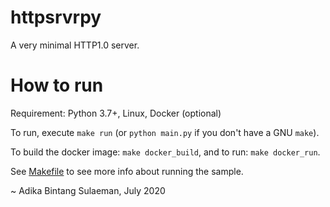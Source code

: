 # httpsrvrpy

A very minimal HTTP1.0 server.

# How to run

Requirement: Python 3.7+, Linux, Docker (optional)

To run, execute `make run` (or `python main.py` if you don't have a GNU `make`).

To build the docker image: `make docker_build`, and to run: `make docker_run`.

See [Makefile](Makefile) to see more info about running the sample.

~ Adika Bintang Sulaeman, July 2020
